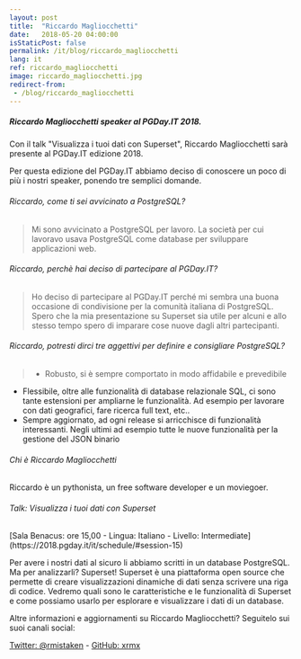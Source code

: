 ```yaml
---
layout: post
title:  "Riccardo Magliocchetti"
date:   2018-05-20 04:00:00
isStaticPost: false
permalink: /it/blog/riccardo_magliocchetti
lang: it
ref: riccardo_magliocchetti
image: riccardo_magliocchetti.jpg
redirect-from:
 - /blog/riccardo_magliocchetti
---
```


<h5>Riccardo Magliocchetti speaker al PGDay.IT 2018.</h5>

Con il talk "Visualizza i tuoi dati con Superset", Riccardo Magliocchetti sarà presente al PGDay.IT edizione 2018.

Per questa edizione del PGDay.IT abbiamo deciso di conoscere un poco di più i nostri speaker, ponendo tre semplici domande.

<h6>Riccardo, come ti sei avvicinato a PostgreSQL?</h6>

>Mi sono avvicinato a PostgreSQL per lavoro. La società per cui lavoravo usava PostgreSQL come database per sviluppare applicazioni web.

<h6>Riccardo, perchè hai deciso di partecipare al PGDay.IT?</h6>

>Ho deciso di partecipare al PGDay.IT perché mi sembra una buona occasione di condivisione per la comunità italiana di PostgreSQL. Spero che la mia presentazione su Superset sia utile per alcuni e allo stesso tempo spero di imparare cose nuove dagli altri partecipanti.

<h6>Riccardo, potresti dirci tre aggettivi per definire e consigliare PostgreSQL?</h6>

>* Robusto, si è sempre comportato in modo affidabile e prevedibile
 * Flessibile, oltre alle funzionalità di database relazionale SQL, ci sono tante estensioni per ampliarne le funzionalità. Ad esempio per lavorare con dati geografici, fare ricerca full text, etc..
 * Sempre aggiornato, ad ogni release si arricchisce di funzionalità interessanti. Negli ultimi ad esempio tutte le nuove funzionalità per la gestione del JSON binario

<h6>Chi è Riccardo Magliocchetti</h6>

Riccardo è un pythonista, un free software developer e un moviegoer.

<h6>Talk: Visualizza i tuoi dati con Superset</h6>
[Sala Benacus: ore 15,00 - Lingua: Italiano - Livello: Intermediate](https://2018.pgday.it/it/schedule/#session-15)

Per avere i nostri dati al sicuro li abbiamo scritti in un database PostgreSQL. Ma per analizzarli? Superset! Superset è una piattaforma open source che permette di creare visualizzazioni dinamiche di dati senza scrivere una riga di codice. Vedremo quali sono le caratteristiche e le funzionalità di Superset e come possiamo usarlo per esplorare e visualizzare i dati di un database.

Altre informazioni e aggiornamenti su Riccardo Magliocchetti? Seguitelo sui suoi canali social:

[Twitter: @rmistaken](https://twitter.com/rmistaken)  -  [GitHub: xrmx](https://github.com/xrmx)
